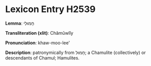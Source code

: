 # Lexicon Entry H2539

**Lemma**: חָמוּלִי

**Transliteration (xlit)**: Châmûwlîy

**Pronunciation**: khaw-moo-lee'

**Description**:
patronymically from חָמוּל; a Chamulite (collectively) or descendants of Chamul; Hamulites.
